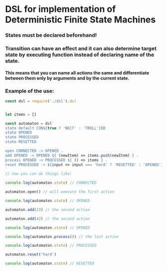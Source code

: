 # DSL for implementation of Deterministic Finite State Machines

### States must be declared beforehand!

### Transition can have an effect and it can also determine target state by executing function instead of declaring name of the state.
#### This means that you can name all actions the same and differentiate between them only by arguments and by the current state.

### Example of the use:

```javascript
const dsl = require('./dsl').dsl


let items = []

const automaton = dsl`
state default CON${true ? 'NECT' : 'TROLL'}ED
state OPENED
state PROCESSED
state RESETTED

open CONNECTED -> OPENED .
add OPENED -> OPENED ${ (newItem) => items.push(newItem) } .
process OPENED -> PROCESSED ${ () => items } .
reset PROCESSED -> ${input => input === 'hard' ? 'RESETTED' : 'OPENED'} ${input => items = input === 'hard' ? [] : items} .
`
// now you can do things like:

console.log(automaton.state) // CONNECTED

automaton.open() // will execute the first action

console.log(automaton.state) // OPENED

automaton.add(23) // the second action

automaton.add(42) // the second action

console.log(automaton.state) // OPENED

console.log(automaton.process()) // the last action

console.log(automaton.state) // PROCESSED

automaton.reset('hard')

console.log(automaton.state) // RESETTED
```
